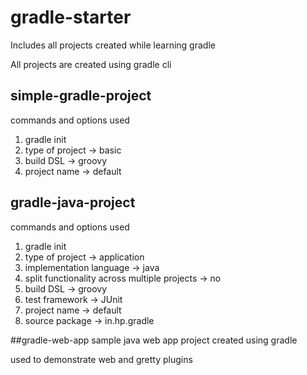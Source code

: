 # gradle-starter
Includes all projects created while learning gradle

All projects are created using gradle cli

## simple-gradle-project
commands and options used
1. gradle init
2. type of project -> basic
3. build DSL -> groovy
4. project name -> default

## gradle-java-project
commands and options used
1. gradle init
2. type of project -> application
3. implementation language -> java 
4. split functionality across multiple projects -> no
5. build DSL -> groovy
6. test framework -> JUnit
7. project name -> default
8. source package -> in.hp.gradle

##gradle-web-app
sample java web app project created using gradle

used to demonstrate web and gretty plugins